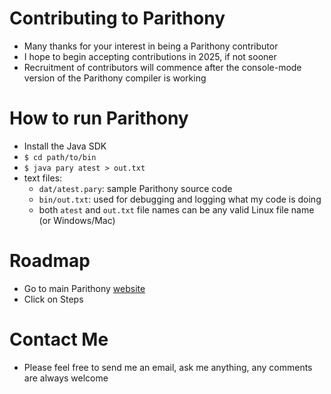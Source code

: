 # Contributing to Parithony
* Many thanks for your interest in being a Parithony contributor
* I hope to begin accepting contributions in 2025, if not sooner
* Recruitment of contributors will commence after the console-mode version of the Parithony compiler is working
# How to run Parithony
* Install the Java SDK
* `$ cd path/to/bin`
* `$ java pary atest > out.txt`
* text files:
  * `dat/atest.pary`: sample Parithony source code
  * `bin/out.txt`: used for debugging and logging what my code is doing
  * both `atest` and `out.txt` file names can be any valid Linux file name (or Windows/Mac)
# Roadmap
* Go to main Parithony [website](http://parithony.org)
* Click on Steps
# Contact Me
* Please feel free to send me an email, ask me anything, any comments are always welcome
